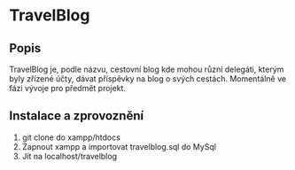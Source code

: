 # TravelBlog

## Popis

TravelBlog je, podle názvu, cestovní blog kde mohou různí delegáti, kterým byly zřízené účty, dávat příspěvky na blog o svých cestách. Momentálně ve fázi vývoje pro předmět projekt.

## Instalace a zprovoznění

1. git clone do xampp/htdocs
2. Zapnout xampp a importovat travelblog.sql do MySql
3. Jít na localhost/travelblog
